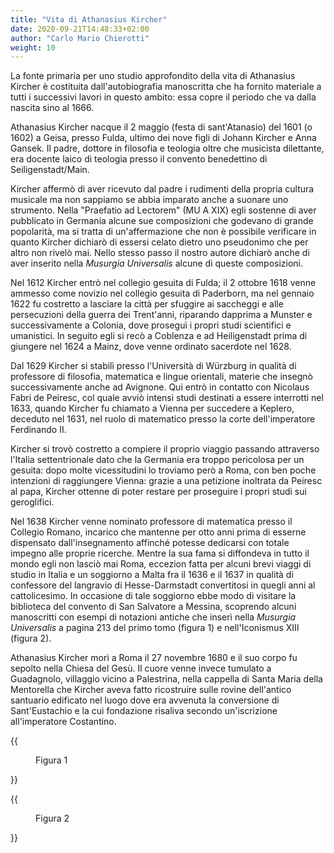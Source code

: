 ```yaml
---
title: "Vita di Athanasius Kircher"
date: 2020-09-21T14:48:33+02:00
author: "Carlo Mario Chierotti"
weight: 10
---
```


La fonte primaria per uno studio approfondito della vita di Athanasius Kircher è costituita dall'autobiografia manoscritta che ha fornito materiale a tutti i successivi lavori in questo ambito: essa copre il periodo che va dalla nascita sino al 1666.

Athanasius Kircher nacque il 2 maggio (festa di sant'Atanasio) del 1601 (o 1602) a Geisa, presso Fulda, ultimo dei nove figli di Johann Kircher e Anna Gansek. Il padre, dottore in filosofia e teologia oltre che musicista dilettante, era docente laico di teologia presso il convento benedettino di Seiligenstadt/Main.

Kircher affermò di aver ricevuto dal padre i rudimenti della propria cultura musicale ma non sappiamo se abbia imparato anche a suonare uno strumento. Nella "Praefatio ad Lectorem" (MU A XIX) egli sostenne di aver pubblicato in Germania alcune sue composizioni che godevano di grande popolarità, ma si tratta di un'affermazione che non è possibile verificare in quanto Kircher dichiarò di essersi celato dietro uno pseudonimo che per altro non rivelò mai. Nello stesso passo il nostro autore dichiarò anche di aver inserito nella <em>Musurgia Universalis</em> alcune di queste composizioni.

Nel 1612 Kircher entrò nel collegio gesuita di Fulda; il 2 ottobre 1618 venne ammesso come novizio nel collegio gesuita di Paderborn, ma nel gennaio 1622 fu costretto a lasciare la città per sfuggire ai saccheggi e alle persecuzioni della guerra dei Trent'anni, riparando dapprima a Munster e successivamente a Colonia, dove proseguì i propri studi scientifici e umanistici. In seguito egli si recò a Coblenza e ad Heiligenstadt prima di giungere nel 1624 a Mainz, dove venne ordinato sacerdote nel 1628.

Dal 1629 Kircher si stabilì presso l'Università di Würzburg in qualità di professore di filosofia, matematica e lingue orientali, materie che insegnò successivamente anche ad Avignone. Qui entrò in contatto con Nicolaus Fabri de Peiresc, col quale avviò intensi studi destinati a essere interrotti nel 1633, quando Kircher fu chiamato a Vienna per succedere a Keplero, deceduto nel 1631, nel ruolo di matematico presso la corte dell'imperatore Ferdinando II.

Kircher si trovò costretto a compiere il proprio viaggio passando attraverso l'Italia settentrionale dato che la Germania era troppo pericolosa per un gesuita: dopo molte vicessitudini lo troviamo però a Roma, con ben poche intenzioni di raggiungere Vienna: grazie a una petizione inoltrata da Peiresc al papa, Kircher ottenne di poter restare per proseguire i propri studi sui geroglifici.

Nel 1638 Kircher venne nominato professore di matematica presso il Collegio Romano, incarico che mantenne per otto anni prima di esserne dispensato dall'insegnamento affinché potesse dedicarsi con totale impegno alle proprie ricerche. Mentre la sua fama si diffondeva in tutto il mondo egli non lasciò mai Roma, eccezion fatta per alcuni brevi viaggi di studio in Italia e un soggiorno a Malta fra il 1636 e il 1637 in qualità di confessore del langravio di Hesse-Darmstadt convertitosi in quegli anni al cattolicesimo. In occasione di tale soggiorno ebbe modo di visitare la biblioteca del convento di San Salvatore a Messina, scoprendo alcuni manoscritti con esempi di notazioni antiche che inserì nella <em>Musurgia Universalis</em> a pagina 213 del primo tomo (figura 1) e nell'Iconismus XIII (figura 2).

Athanasius Kircher morì a Roma il 27 novembre 1680 e il suo corpo fu sepolto nella Chiesa del Gesù. Il cuore venne invece tumulato a Guadagnolo, villaggio vicino a Palestrina, nella cappella di Santa Maria della Mentorella che Kircher aveva fatto ricostruire sulle rovine dell'antico santuario edificato nel luogo dove era avvenuta la conversione di Sant'Eustachio e la cui fondazione risaliva secondo un'iscrizione all'imperatore Costantino.


{{ <figure class="figure">
    <img class="figure-img img-fluid rounded img-thumbnail" src="{{ asset('build/images/kircher/img/mua213.png') }}" alt="">
    <figcaption class="figure-caption">Figura 1</figcaption>
</figure> }}

{{ <figure class="figure">
    <img class="figure-img img-fluid rounded img-thumbnail" src="{{ asset('build/images/kircher/img/i13.png') }}" alt="">
    <figcaption class="figure-caption">Figura 2</figcaption>
</figure> }}
